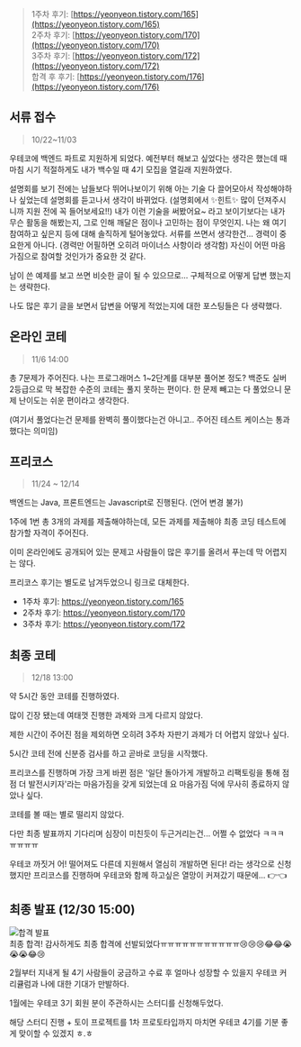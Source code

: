 > 1주차 후기: [https://yeonyeon.tistory.com/165](https://yeonyeon.tistory.com/165)  
> 2주차 후기: [https://yeonyeon.tistory.com/170](https://yeonyeon.tistory.com/170)  
> 3주차 후기: [https://yeonyeon.tistory.com/172](https://yeonyeon.tistory.com/172)  
> 합격 후 후기: [https://yeonyeon.tistory.com/176](https://yeonyeon.tistory.com/176)

## 서류 접수

> 10/22~11/03

우테코에 백엔드 파트로 지원하게 되었다. 예전부터 해보고 싶었다는 생각은 했는데 때마침 시기 적절하게도 내가 백수일 때 4기 모집을 열길래 지원하였다.

설명회를 보기 전에는 남들보다 뛰어나보이기 위해 아는 기술 다 끌어모아서 작성해야하나 싶었는데 설명회를 듣고나서 생각이 바뀌었다. (설명회에서 ✨힌트✨ 많이 던져주시니까 지원 전에 꼭 들어보세요!!) 내가 이런
기술을 써봤어요~ 라고 보이기보다는 내가 무슨 활동을 해봤는지, 그로 인해 깨달은 점이나 고민하는 점이 무엇인지. 나는 왜 여기 참여하고 싶은지 등에 대해 솔직하게 털어놓았다. 서류를 쓰면서 생각한건... 경력이
중요한게 아니다. (경력만 어필하면 오히려 마이너스 사항이라 생각함) 자신이 어떤 마음 가짐으로 참여할 것인가가 중요한 것 같다.

남이 쓴 예제를 보고 쓰면 비슷한 글이 될 수 있으므로... 구체적으로 어떻게 답변 했는지는 생략한다.

나도 많은 후기 글을 보면서 답변을 어떻게 적었는지에 대한 포스팅들은 다 생략했다.

## 온라인 코테

> 11/6 14:00

총 7문제가 주어진다. 나는 프로그래머스 1~2단계를 대부분 풀어본 정도? 백준도 실버 2등급으로 막 복잡한 수준의 코테는 풀지 못하는 편이다. 한 문제 빼고는 다 풀었으니 문제 난이도는 쉬운 편이라고 생각한다.

(여기서 풀었다는건 문제를 완벽히 풀이했다는건 아니고.. 주어진 테스트 케이스는 통과했다는 의미임)

## 프리코스

> 11/24 ~ 12/14

백엔드는 Java, 프론트엔드는 Javascript로 진행된다. (언어 변경 불가)

1주에 1번 총 3개의 과제를 제출해야하는데, 모든 과제를 제출해야 최종 코딩 테스트에 참가할 자격이 주어진다.

이미 온라인에도 공개되어 있는 문제고 사람들이 많은 후기를 올려서 푸는데 막 어렵지는 않다.

프리코스 후기는 별도로 남겨두었으니 링크로 대체한다.

- 1주차 후기: https://yeonyeon.tistory.com/165
- 2주차 후기: https://yeonyeon.tistory.com/170
- 3주차 후기: https://yeonyeon.tistory.com/172

## 최종 코테

> 12/18 13:00

약 5시간 동안 코테를 진행하였다.

많이 긴장 됐는데 여태껏 진행한 과제와 크게 다르지 않았다.

제한 시간이 주어진 점을 제외하면 오히려 3주차 자판기 과제가 더 어렵지 않았나 싶다.

5시간 코테 전에 신분증 검사를 하고 곧바로 코딩을 시작했다.

프리코스를 진행하며 가장 크게 바뀐 점은 '일단 돌아가게 개발하고 리팩토링을 통해 점점 더 발전시키자'라는 마음가짐을 갖게 되었는데 요 마음가짐 덕에 무사히 종료하지 않았나 싶다.

코테를 볼 때는 별로 떨리지 않았다.

다만 최종 발표까지 기다리며 심장이 미친듯이 두근거리는건... 어쩔 수 없었다 ㅋㅋㅋ ㅠㅠㅠㅠ

우테코 까짓거 어! 떨어져도 다른데 지원해서 열심히 개발하면 된다! 라는 생각으로 신청했지만 프리코스를 진행하며 우테코와 함께 하고싶은 열망이 커져갔기 때문에... 👉👈

## 최종 발표 (12/30 15:00)

![합격 발표](../images/wooteco_mail.png)  
최종 합격!
감사하게도 최종 합격에 선발되었다ㅠㅠㅠㅠㅠㅠㅠㅠㅠㅠㅠ😢😢😢😂😂😭😭😭😂😢

2월부터 지내게 될 4기 사람들이 궁금하고 수료 후 얼마나 성장할 수 있을지 우테코 커리큘럼과 나에 대한 기대가 만발하다.

1월에는 우테코 3기 회원 분이 주관하시는 스터디를 신청해두었다.

해당 스터디 진행 + 토이 프로젝트를 1차 프로토타입까지 마치면 우테코 4기를 기분 좋게 맞이할 수 있겠지 ㅎ.ㅎ